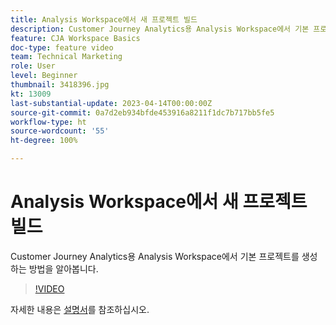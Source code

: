 ```yaml
---
title: Analysis Workspace에서 새 프로젝트 빌드
description: Customer Journey Analytics용 Analysis Workspace에서 기본 프로젝트를 생성하는 방법을 알아봅니다.
feature: CJA Workspace Basics
doc-type: feature video
team: Technical Marketing
role: User
level: Beginner
thumbnail: 3418396.jpg
kt: 13009
last-substantial-update: 2023-04-14T00:00:00Z
source-git-commit: 0a7d2eb934bfde453916a8211f1dc7b717bb5fe5
workflow-type: ht
source-wordcount: '55'
ht-degree: 100%

---
```


# Analysis Workspace에서 새 프로젝트 빌드

Customer Journey Analytics용 Analysis Workspace에서 기본 프로젝트를 생성하는 방법을 알아봅니다.

>[!VIDEO](https://video.tv.adobe.com/v/3418396/?learn=on&quality=12)

자세한 내용은 [설명서](https://experienceleague.adobe.com/docs/analytics-platform/using/cja-workspace/perform-basic-analysis.html)를 참조하십시오.
